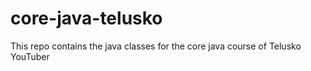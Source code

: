 # core-java-telusko
This repo contains the java classes for the core java course of Telusko YouTuber
